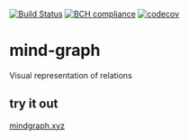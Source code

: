 [![Build Status](https://travis-ci.org/horoshenkih/mind-graph.svg?branch=master)](https://travis-ci.org/horoshenkih/mind-graph)
[![BCH compliance](https://bettercodehub.com/edge/badge/horoshenkih/mind-graph?branch=master)](https://bettercodehub.com/)
[![codecov](https://codecov.io/gh/horoshenkih/mind-graph/branch/master/graph/badge.svg)](https://codecov.io/gh/horoshenkih/mind-graph)

# mind-graph
Visual representation of relations

## try it out
[mindgraph.xyz](https://mindgraph.xyz/)
